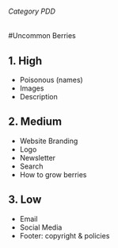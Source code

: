 ###### Category PDD 

#Uncommon Berries

## 1. High
- Poisonous (names)
- Images
- Description

## 2. Medium
- Website Branding
- Logo
- Newsletter
- Search
- How to grow berries

## 3. Low
- Email
- Social Media
- Footer: copyright & policies